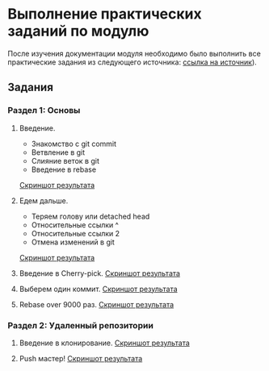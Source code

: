 # Выполнение практических заданий по модулю

После изучения документации модуля необходимо было выполнить все практические задания из следующего источника: [ссылка на источник](https://learngitbranching.js.org/?locale=ru_RU)).

## Задания

### Раздел 1: Основы

1. Введение.
   - Знакомство с git commit
   - Ветвление в git
   - Слияние веток в git
   - Введение в rebase
     
    [Скриншот результата](https://github.com/ArtemIvanovski/practice/blob/main/course/git/1.png)

2. Едем дальше.
   - Теряем голову или detached head
   - Относительные ссылки ^
   - Относительные ссылки 2
   - Отмена изменений в git

    [Скриншот результата](Git/раздел1_шаг2.png)

5. Введение в Cherry-pick. [Скриншот результата](Git/раздел1_шаг2.png) 

6. Выберем один коммит. [Скриншот результата](Git/раздел1_шаг2.png)
   
7. Rebase over 9000 раз. [Скриншот результата](Git/раздел1_шаг2.png)
   
### Раздел 2: Удаленный репозитории 

1. Введение в клонирование. [Скриншот результата](Git/раздел2_шаг1.png)

2. Push мастер! [Скриншот результата](Git/раздел3_шаг1.png)


